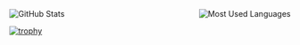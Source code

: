<div style="display: flex; justify-content: space-between;">
  <img src="https://github-profile-summary-cards.vercel.app/api/cards/stats?username=isdlyusukeshimizu&theme=dark" alt="GitHub Stats" />
  <img src="https://github-readme-stats.vercel.app/api/top-langs/?username=isdlyusukeshimizu&layout=compact&theme=radical" alt="Most Used Languages" />
</div>

[![trophy](https://github-profile-trophy.vercel.app/?username=isdlyusukeshimizu&theme=onedark&column=7
)](https://github.com/isdlyusukeshimizu/github-profile-trophy)
